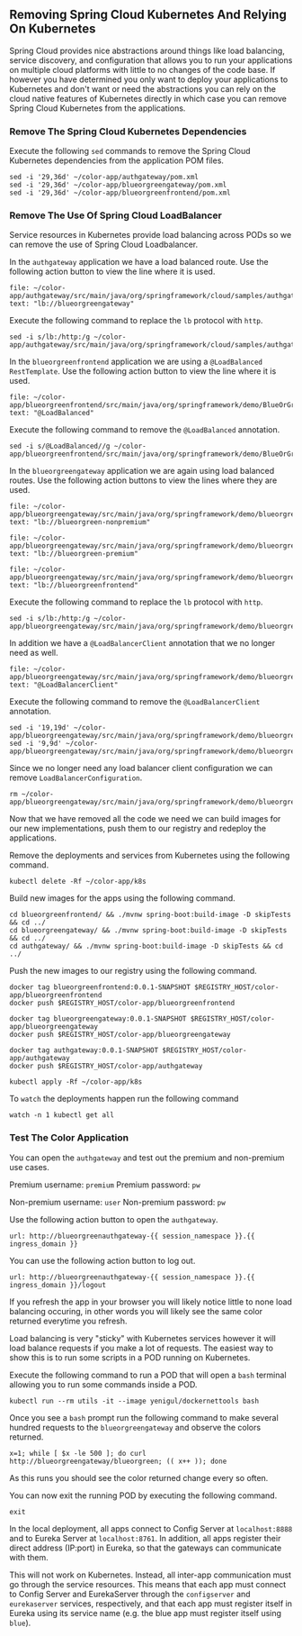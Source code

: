 ## Removing Spring Cloud Kubernetes And Relying On Kubernetes

Spring Cloud provides nice abstractions around things like load balancing, service discovery, and configuration that allows you to run your applications on multiple cloud platforms with little to no changes of the code base.
If however you have determined you only want to deploy your applications to Kubernetes and don't want or need the abstractions you can rely on the cloud native features of Kubernetes directly in which case you can remove Spring Cloud Kubernetes from the applications.

### Remove The Spring Cloud Kubernetes Dependencies


Execute the following `sed` commands to remove the Spring Cloud Kubernetes dependencies from the application POM files.

```execute-1
sed -i '29,36d' ~/color-app/authgateway/pom.xml
sed -i '29,36d' ~/color-app/blueorgreengateway/pom.xml
sed -i '29,36d' ~/color-app/blueorgreenfrontend/pom.xml
```

### Remove The Use Of Spring Cloud LoadBalancer

Service resources in Kubernetes provide load balancing across PODs so we can remove the use of Spring Cloud Loadbalancer.

In the `authgateway` application we have a load balanced route.
Use the following action button to view the line where it is used.

```editor:select-matching-text
file: ~/color-app/authgateway/src/main/java/org/springframework/cloud/samples/authgateway/AuthgatewayApplication.java
text: "lb://blueorgreengateway"
```

Execute the following command to replace the `lb` protocol with `http`.

```execute-1
sed -i s/lb:/http:/g ~/color-app/authgateway/src/main/java/org/springframework/cloud/samples/authgateway/AuthgatewayApplication.java
```

In the `blueorgreenfrontend` application we are using a `@LoadBalanced` `RestTemplate`.
Use the following action button to view the line where it is used.

```editor:select-matching-text
file: ~/color-app/blueorgreenfrontend/src/main/java/org/springframework/demo/BlueOrGreenFrontendApplication.java
text: "@LoadBalanced"
```

Execute the following command to remove the `@LoadBalanced` annotation.

```execute-1
sed -i s/@LoadBalanced//g ~/color-app/blueorgreenfrontend/src/main/java/org/springframework/demo/BlueOrGreenFrontendApplication.java
```

In the `blueorgreengateway` application we are again using load balanced routes.
Use the following action buttons to view the lines where they are used.

```editor:select-matching-text
file: ~/color-app/blueorgreengateway/src/main/java/org/springframework/demo/blueorgreengateway/BlueorgreengatewayApplication.java
text: "lb://blueorgreen-nonpremium"
```

```editor:select-matching-text
file: ~/color-app/blueorgreengateway/src/main/java/org/springframework/demo/blueorgreengateway/BlueorgreengatewayApplication.java
text: "lb://blueorgreen-premium"
```

```editor:select-matching-text
file: ~/color-app/blueorgreengateway/src/main/java/org/springframework/demo/blueorgreengateway/BlueorgreengatewayApplication.java
text: "lb://blueorgreenfrontend"
```

Execute the following command to replace the `lb` protocol with `http`.

```execute-1
sed -i s/lb:/http:/g ~/color-app/blueorgreengateway/src/main/java/org/springframework/demo/blueorgreengateway/BlueorgreengatewayApplication.java
```

In addition we have a `@LoadBalancerClient` annotation that we no longer need as well.

```editor:select-matching-text
file: ~/color-app/blueorgreengateway/src/main/java/org/springframework/demo/blueorgreengateway/BlueorgreengatewayApplication.java
text: "@LoadBalancerClient"
```

Execute the following command to remove the `@LoadBalancerClient` annotation.

```execute-1
sed -i '19,19d' ~/color-app/blueorgreengateway/src/main/java/org/springframework/demo/blueorgreengateway/BlueorgreengatewayApplication.java
sed -i '9,9d' ~/color-app/blueorgreengateway/src/main/java/org/springframework/demo/blueorgreengateway/BlueorgreengatewayApplication.java
```

Since we no longer need any load balancer client configuration we can remove `LoadBalancerConfiguration`.

```execute-1
rm ~/color-app/blueorgreengateway/src/main/java/org/springframework/demo/blueorgreengateway/LoadBalancerConfiguration.java
```

Now that we have removed all the code we need we can build images for our new implementations, push them to our registry and redeploy the applications.

Remove the deployments and services from Kubernetes using the following command.

```execute-1
kubectl delete -Rf ~/color-app/k8s
```
Build new images for the apps using the following command.

```execute-1
cd blueorgreenfrontend/ && ./mvnw spring-boot:build-image -D skipTests && cd ../
cd blueorgreengateway/ && ./mvnw spring-boot:build-image -D skipTests && cd ../
cd authgateway/ && ./mvnw spring-boot:build-image -D skipTests && cd ../
```

Push the new images to our registry using the following command.

```execute-1
docker tag blueorgreenfrontend:0.0.1-SNAPSHOT $REGISTRY_HOST/color-app/blueorgreenfrontend
docker push $REGISTRY_HOST/color-app/blueorgreenfrontend

docker tag blueorgreengateway:0.0.1-SNAPSHOT $REGISTRY_HOST/color-app/blueorgreengateway
docker push $REGISTRY_HOST/color-app/blueorgreengateway

docker tag authgateway:0.0.1-SNAPSHOT $REGISTRY_HOST/color-app/authgateway
docker push $REGISTRY_HOST/color-app/authgateway
```

```execute-1
kubectl apply -Rf ~/color-app/k8s
```

To `watch` the deployments happen run the following command

```execute-1
watch -n 1 kubectl get all
```

### Test The Color Application

You can open the `authgateway` and test out the premium and non-premium use cases.

Premium username: `premium`
Premium password: `pw`

Non-premium username: `user`
Non-premium password: `pw`

Use the following action button to open the `authgateway`.

```dashboard:open-url
url: http://blueorgreenauthgateway-{{ session_namespace }}.{{ ingress_domain }}
```

You can use the following action button to log out.

```dashboard:open-url
url: http://blueorgreenauthgateway-{{ session_namespace }}.{{ ingress_domain }}/logout
```

If you refresh the app in your browser you will likely notice little to none load balancing occuring, in other words you will
likely see the same color returned everytime you refresh.

Load balancing is very "sticky" with Kubernetes services however it will load balance requests if you make a lot of requests.
The easiest way to show this is to run some scripts in a POD running on Kubernetes. 

Execute the following command to run a POD that will open a `bash` terminal allowing you to run some commands inside a POD.

```execute-2
kubectl run --rm utils -it --image yenigul/dockernettools bash
```

Once you see a `bash` prompt run the following command to make several hundred requests to the `blueorgreengateway` and observe the 
colors returned.

 ```execute-2
 x=1; while [ $x -le 500 ]; do curl http://blueorgreengateway/blueorgreen; (( x++ )); done
 ```
As this runs you should see the color returned change every so often.

You can now exit the running POD by executing the following command.


 ```execute-2
 exit
 ```

In the local deployment, all apps connect to Config Server at `localhost:8888` and to Eureka Server at `localhost:8761`.
In addition, all apps register their direct address (IP:port) in Eureka, so that the gateways can communicate with them.

This will not work on Kubernetes.
Instead, all inter-app communication must go through the service resources.
This means that each app must connect to Config Server and EurekaServer through the `configserver` and `eurekaserver` services, respectively, and that each app must register itself in Eureka using its service name (e.g. the blue app must register itself using `blue`).
